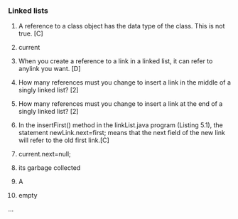 ### Linked lists
1. A reference to a class object has the data type of the class. This is not true. [C]

2. current 

3. When you create a reference to a link in a linked list, it can refer to anylink you want. [D]

4. How many references must you change to insert a link in the middle of a
singly linked list? [2]

5. How many references must you change to insert a link at the end of a singly
linked list? [2]

6. In the insertFirst() method in the linkList.java program (Listing 5.1), the
statement newLink.next=first; means that the next field of the new link will refer to the old first link.[C]

7. current.next=null;

8. its garbage collected

9. A

10. empty

...
